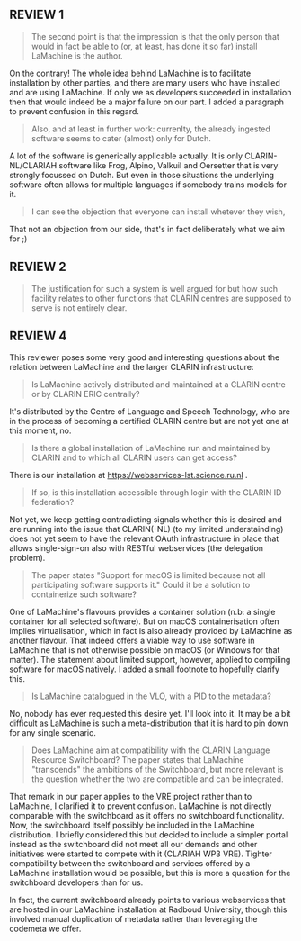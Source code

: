 ## REVIEW 1

> The second point is that the impression is that the only person that would in fact be able to (or, at least, has done it so far) install
> LaMachine is the author.

On the contrary! The whole idea behind LaMachine is to facilitate installation by other parties, and there are many
users who have installed and are using LaMachine. If only we as developers succeeded in installation then that would indeed
be a major failure on our part. I added a paragraph to prevent confusion in this regard.

> Also, and at least in further work: currenlty, the already ingested software seems to cater (almost) only for Dutch.

A lot of the software is generically applicable actually. It is only CLARIN-NL/CLARIAH software like Frog, Alpino, Valkuil
and Oersetter that is very strongly focussed on Dutch. But even in those situations the underlying software often allows
for multiple languages if somebody trains models for it.

> I can see the objection that everyone can install whetever they wish,

That not an objection from our side, that's in fact deliberately what we aim for  ;)

## REVIEW 2

> The justification for such a system is well argued for but how such facility relates to other functions that CLARIN centres are
> supposed to serve is not entirely clear.

## REVIEW 4

This reviewer poses some very good and interesting questions about the relation between LaMachine and the larger CLARIN infrastructure:

> Is LaMachine actively distributed and maintained at a CLARIN centre or by CLARIN ERIC centrally?

It's distributed by the Centre of Language and Speech Technology, who are in the process of becoming a certified CLARIN
centre but are not yet one at this moment, no.

> Is there a global installation of LaMachine run and maintained by CLARIN and to which all CLARIN users can get access?

There is our installation at https://webservices-lst.science.ru.nl .

> If so, is this installation accessible through login with the CLARIN ID federation?

Not yet, we keep getting contradicting signals whether this is desired and are running into the issue that CLARIN(-NL) (to my
limited understainding) does not yet seem to have the relevant OAuth infrastructure in place that allows single-sign-on
also with RESTful webservices (the delegation problem).

> The paper states "Support for macOS is limited because not all participating software supports it." Could it be a solution to containerize such
> software?

One of LaMachine's flavours provides a container solution (n.b: a single container for all selected software). But on
macOS containerisation often implies virtualisation, which in fact is also already provided by LaMachine as another
flavour. That indeed offers a viable way to use software in LaMachine that is not otherwise possible on macOS (or
Windows for that matter). The statement about limited support, however, applied to compiling software for macOS
natively. I added a small footnote to hopefully clarify this.

> Is LaMachine catalogued in the VLO, with a PID to the metadata?

No, nobody has ever requested this desire yet. I'll look into it. It may be a bit difficult as LaMachine is such a
meta-distribution that it is hard to pin down for any single scenario.

> Does LaMachine aim at compatibility with the CLARIN Language Resource Switchboard? The paper states that LaMachine "transcends" the
> ambitions of the Switchboard, but more relevant is the question whether the two are compatible and can be integrated.

That remark in our paper applies to the VRE project rather than to LaMachine, I clarified it to prevent confusion. LaMachine is not directly comparable with the
switchboard as it offers no switchboard functionality. Now, the switchboard itself possibly be included in the LaMachine
distribution. I briefly considered this but decided to include a simpler portal instead as the switchboard did not meet
all our demands and other initiatives were started to compete with it (CLARIAH WP3 VRE). Tighter compatibility between
the switchboard and services offered by a LaMachine installation would be possible, but this is more a question for the
switchboard developers than for us.

In fact, the current switchboard already points to various webservices that are hosted in our LaMachine installation at
Radboud University, though this involved manual duplication of metadata rather than leveraging the codemeta we offer.

